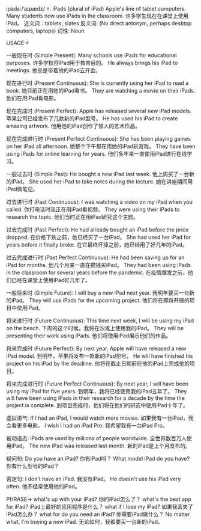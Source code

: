ipads:/ˈaɪpædz/
n.
iPads (plural of iPad)
Apple's line of tablet computers.
Many students now use iPads in the classroom. 许多学生现在在课堂上使用iPad。
近义词：tablets, slates
反义词: (No direct antonym, perhaps desktop computers, laptops)
词性: Noun


USAGE->

一般现在时 (Simple Present):
Many schools use iPads for educational purposes. 许多学校将iPad用于教育目的。
He always brings his iPad to meetings. 他总是带着他的iPad去开会。

现在进行时 (Present Continuous):
She is currently using her iPad to read a book. 她目前正在用她的iPad看书。
They are watching a movie on their iPads. 他们在用iPad看电影。

现在完成时 (Present Perfect):
Apple has released several new iPad models. 苹果公司已经发布了几款新的iPad型号。
He has used his iPad to create amazing artwork. 他用他的iPad创作了惊人的艺术作品。

现在完成进行时 (Present Perfect Continuous):
She has been playing games on her iPad all afternoon. 她整个下午都在用她的iPad玩游戏。
They have been using iPads for online learning for years. 他们多年来一直使用iPad进行在线学习。

一般过去时 (Simple Past):
He bought a new iPad last week. 他上周买了一台新的iPad。
She used her iPad to take notes during the lecture. 她在讲座期间用iPad做笔记。

过去进行时 (Past Continuous):
I was watching a video on my iPad when you called. 你打电话时我正在用iPad看视频。
They were using their iPads to research the topic. 他们当时正在用iPad研究这个主题。

过去完成时 (Past Perfect):
He had already bought an iPad before the price dropped. 在价格下跌之前，他已经买了一台iPad。
She had used her iPad for years before it finally broke. 在它最终坏掉之前，她已经用了好几年的iPad。

过去完成进行时 (Past Perfect Continuous):
He had been saving up for an iPad for months. 他几个月来一直在攒钱买iPad。
They had been using iPads in the classroom for several years before the pandemic. 在疫情爆发之前，他们已经在课堂上使用iPad好几年了。

一般将来时 (Simple Future):
I will buy a new iPad next year. 我明年要买一台新的iPad。
They will use iPads for the upcoming project. 他们将在即将开展的项目中使用iPad。

将来进行时 (Future Continuous):
This time next week, I will be using my iPad on the beach. 下周的这个时候，我将在沙滩上使用我的iPad。
They will be presenting their work using iPads. 他们将使用iPad展示他们的作品。

将来完成时 (Future Perfect):
By next year, Apple will have released a new iPad model. 到明年，苹果将发布一款新的iPad型号。
He will have finished his project on his iPad by the deadline. 他将在截止日期前在他的iPad上完成他的项目。


将来完成进行时 (Future Perfect Continuous):
By next year, I will have been using my iPad for five years. 到明年，我将已经使用我的iPad五年了。
They will have been using iPads in their research for a decade by the time the project is complete. 到项目完成时，他们将在他们的研究中使用iPad十年了。


虚拟语气:
If I had an iPad, I would watch more movies. 如果我有一台iPad，我会看更多电影。
I wish I had an iPad Pro. 我希望我有一台iPad Pro。

被动语态:
iPads are used by millions of people worldwide. 全世界数百万人使用iPad。
The new iPad was released last month. 新的iPad是上个月发布的。


疑问句:
Do you have an iPad? 你有iPad吗？
What model iPad do you have? 你有什么型号的iPad？


否定句:
I don't have an iPad. 我没有iPad。
He doesn't use his iPad very often. 他不经常使用他的iPad。


PHRASE->
what's up with your iPad?  你的iPad怎么了？
what's the best app for iPad?  iPad上最好的应用程序是什么？
what if I lose my iPad? 如果我丢失了iPad怎么办？
what for do you need an iPad? 你需要iPad做什么？
No matter what, I'm buying a new iPad. 无论如何，我都要买一台新的iPad。
